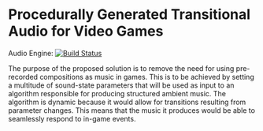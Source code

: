 Procedurally Generated Transitional Audio for Video Games
====
Audio Engine: [![Build Status](http://keeferdavies.ca:8080/buildStatus/icon?job=PGTA_Audio_Engine)](http://keeferdavies.ca:8080/job/PGTA_Audio_Engine/)

The purpose of the proposed solution is to remove the need for using pre-recorded compositions as music in games. This is to be achieved by setting a multitude of sound-state parameters that will be used as input to an algorithm responsible for producing structured ambient music. The algorithm is dynamic because it would allow for transitions resulting from parameter changes. This means that the music it produces would be able to seamlessly respond to in-game events.
